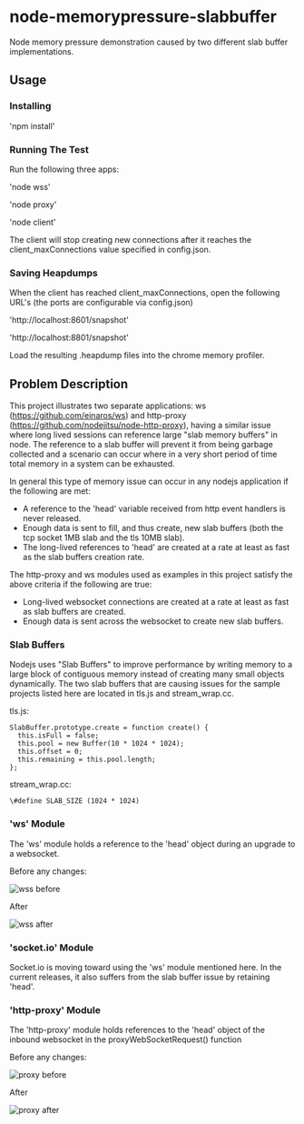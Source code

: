 # node-memorypressure-slabbuffer #
Node memory pressure demonstration caused by two different slab buffer implementations.

## Usage ##

### Installing ###
'npm install'

### Running The Test ###

Run the following three apps:

'node wss'

'node proxy'

'node client'

The client will stop creating new connections after it reaches the client_maxConnections value specified in config.json.

### Saving Heapdumps ###

When the client has reached client_maxConnections, open the following URL's (the ports are configurable via config.json)

'http://localhost:8601/snapshot'

'http://localhost:8801/snapshot'

Load the resulting .heapdump files into the chrome memory profiler.

## Problem Description ##

This project illustrates two separate applications: ws (https://github.com/einaros/ws) and http-proxy (https://github.com/nodejitsu/node-http-proxy), having a similar issue where long lived sessions can 
reference large "slab memory buffers" in node.  The reference to a slab buffer will prevent it from being garbage collected
and a scenario can occur where in a very short period of time total memory in a system can be exhausted.

In general this type of memory issue can occur in any nodejs application if the following are met:

* A reference to the 'head' variable received from http event handlers is never released.
* Enough data is sent to fill, and thus create, new slab buffers (both the tcp socket 1MB slab and the tls 10MB slab).
* The long-lived references to 'head' are created at a rate at least as fast as the slab buffers creation rate.

The http-proxy and ws modules used as examples in this project satisfy the above criteria if the following are true:

* Long-lived websocket connections are created at a rate at least as fast as slab buffers are created.
* Enough data is sent across the websocket to create new slab buffers.

### Slab Buffers ###
Nodejs uses "Slab Buffers" to improve performance by writing memory to a large block of contiguous memory instead of creating many small objects dynamically.  The two slab buffers that are causing issues 
for the sample projects listed here are located in tls.js and stream_wrap.cc.

tls.js:

    SlabBuffer.prototype.create = function create() {
      this.isFull = false;
      this.pool = new Buffer(10 * 1024 * 1024); 
      this.offset = 0;
      this.remaining = this.pool.length;
    };

stream_wrap.cc:

    \#define SLAB_SIZE (1024 * 1024)

### 'ws' Module ###

The 'ws' module holds a reference to the 'head' object during an upgrade to a websocket.

Before any changes:

![wss before](https://raw.github.com/jmatthewsr-ms/node-slab-memory-issues/master/docs/mem-pressure-wss-before.jpg)

After

![wss after](https://raw.github.com/jmatthewsr-ms/node-slab-memory-issues/master/docs/mem-pressure-wss-after.jpg)

### 'socket.io' Module ###

Socket.io is moving toward using the 'ws' module mentioned here.  In the current releases, it also suffers from the slab buffer
issue by retaining 'head'.

### 'http-proxy' Module ###

The 'http-proxy' module holds references to the 'head' object of the inbound websocket in the proxyWebSocketRequest() function

Before any changes:

![proxy before](https://raw.github.com/jmatthewsr-ms/node-slab-memory-issues/master/docs/mem-pressure-proxy-before.jpg)

After

![proxy after](https://raw.github.com/jmatthewsr-ms/node-slab-memory-issues/master/docs/mem-pressure-proxy-after.jpg)
